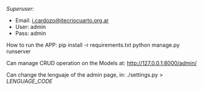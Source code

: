 *Superuser*:
- Email:  i.cardozo@itecriocuarto.org.ar
- User:   admin
- Pass:   admin

How to run the APP:
    pip install -r requirements.txt
    python manage.py runserver

Can manage CRUD operation on the Models at: 
http://127.0.0.1:8000/admin/

Can change the lenguaje of the admin page, in: ./settings.py > *LENGUAGE_CODE*